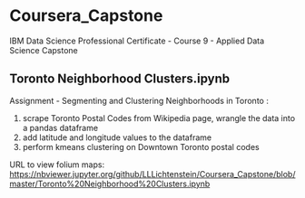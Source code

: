 # Coursera_Capstone
IBM Data Science Professional Certificate - Course 9 - Applied Data Science Capstone

## Toronto Neighborhood Clusters.ipynb

Assignment - Segmenting and Clustering Neighborhoods in Toronto :
1. scrape Toronto Postal Codes from Wikipedia page, wrangle the data into a pandas dataframe
2. add latitude and longitude values to the dataframe
3. perform kmeans clustering on Downtown Toronto postal codes

URL to view folium maps:
https://nbviewer.jupyter.org/github/LLLichtenstein/Coursera_Capstone/blob/master/Toronto%20Neighborhood%20Clusters.ipynb
